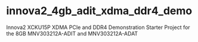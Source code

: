 # innova2_4gb_adit_xdma_ddr4_demo
Innova2 XCKU15P XDMA PCIe and DDR4 Demonstration Starter Project for the 8GB MNV303212A-ADIT and MNV303212A-ADAT
